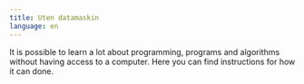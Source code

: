 ```yaml
---
title: Uten datamaskin
language: en
---
```


It is possible to learn a lot about programming, programs and algorithms without
having access to a computer. Here you can find instructions for how it can done.
